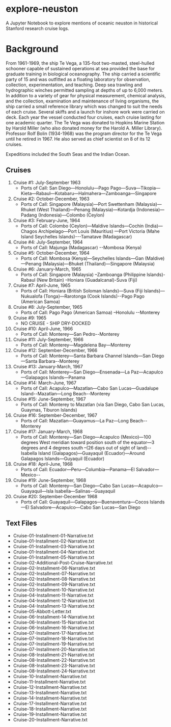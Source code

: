 # explore-neuston
A Jupyter Notebook to explore mentions of oceanic neuston in historical Stanford research cruise logs.

# Background
From 1961-1969, the ship Te Vega, a 135-foot two-masted, steel-hulled schooner capable of sustained operations at sea provided the base for graduate training in biological oceanography. The ship carried a scientific party of 15 and was outfitted as a floating laboratory for observation, collection, experimentation, and teaching. Deep sea trawling and hydrographic winches permitted sampling at depths of up to 6,000 meters. In addition to a variety of gear for physical measurement, chemical analysis, and the collection, examination and maintenance of living organisms, the ship carried a small reference library which was changed to suit the needs of each cruise. Several skiffs and a launch for inshore work were carried on deck. Each year the vessel conducted four cruises, each cruise lasting for one academic quarter. The Te Vega was donated to Hopkins Marine Station by Harold Miller (who also donated money for the Harold A. Miller Library).  Professor Rolf Bolin (1934-1968) was the program director for the Te Vega until he retired in 1967. He also served as chief scientist on 8 of its 12 cruises.

Expeditions included the South Seas and the Indian Ocean.

## Cruises

1. Cruise #1:  July-September 1963
    * Ports of Call: San Diego—Honolulu—Pago Pago—Suva—Tikopia—Kieta—Rabaul—Kotabaru—Halmahera—Zamboanga—Singapore
2. Cruise #2: October-December, 1963 
    * Ports of Call: Singapore (Malaysia)—Port Swettenham (Malaysia)—Rhuket (West Thailand)—Penang (Malaysia)—Kotardja (Indonesia)—Padang (Indonesia)—Colombo (Ceylon)
3. Cruise #3: February-June, 1964 
    * Ports of Call: Colombo (Ceylon)—Maldive Islands—Cochin (India)—Chagos Archipelago—Port Louis (Mauritius) —Port Victoria (Mahe Island Seychelles Islands)---Tamatave (Madagascar)
4. Cruise #4: July-September, 1964
    * Ports of Call:  Majunga (Madagascar) --Mombosa (Kenya)
5. Cruise #5: October-December, 1964 
    * Ports of Call:  Mombosa (Kenya)—Seychelles Islands—Gan (Maldive)—Penang (Malaysia)—Bhuket (Thailand)—Singapore (Malaysia)
6. Cruise #6: January-March, 1965
    * Ports of Call:  Singapore (Malaysia) –Zamboanga (Philippine Islands)-Rabaul (New Britain) –Honiara (Guadalcanal)-Suva (Fiji) 
7. Cruise #7: April-June, 1965 
    * Ports of Call:  Honiara (British Soloman Islands)—Suva (Fiji Islands)—Nukualofa (Tonga)—Rarotonga (Cook Islands)--Pago Pago (American Samoa)
8. Cruise #8: July-September, 1965 
    * Ports of Call:  Pago Pago (American Samoa) –Honolulu --Monterey
9. Cruise #9: 1965
    * NO CRUISE - SHIP DRY-DOCKED
10. Cruise #10: April-June, 1966 
    * Ports of Call:  Monterey—San Pedro--Monterey
11. Cruise #11: July-September, 1966
    * Ports of Call:  Monterey—Magdelena Bay—Monterey
12. Cruise #12: September-December, 1966
    * Ports of Call:  Monterey—Santa Barbara Channel Islands—San Diego—Santa Barbara--Monterey
13. Cruise #13: January-March, 1967
    * Ports of Call:  Monterey—San Diego—Ensenada—La Paz—Acapulco—Galapagos Islands—Panama
14. Cruise #14: March-June, 1967
    * Ports of Call:  Acapulco—Mazatlan—Cabo San Lucas—Guadalupe Island--Mazatlan—Long Beach--Monterey
15. Cruise #15: June-September, 1967
    * Ports of Call:  Monterey to Mazatlan (via San Diego, Cabo San Lucas, Guaymas, Tiburon Islands)
16. Cruise #16: September-December, 1967
    * Ports of Call:  Mazatlan—Guayamus—La Paz—Long Beach--Monterey
17. Cruise #17:  January-March, 1968
    * Ports of Call:  Monterey—San Diego—Acapulco (Mexico)—100 degrees West meridian toward position south of the equator—3 degrees and 4 degrees south –(26 days out of sight of land)--Isabella Island (Galapagos)—Guayaquil (Ecuador)—Around Galapagos Islands—Guyaquil (Ecuador)
18. Cruise #18:  April-June, 1968
    * Ports of Call: Ecuador—Peru—Columbia—Panama—El Salvador—Mexico--
19. Cruise #19: June-September, 1968
    * Ports of Call:  Monterey—San Diego—Cabo San Lucas—Acapulco—Guayaquil—Isla Isabella—Salinas--Guayaquil
20. Cruise #20: September-December 1968
    * Ports of Call:  Guayaquil—Galapagos—Buenaventura—Cocos Islands—El Salvadore—Acapulco—Cabo San Lucas—San Diego

## Text Files

* Cruise-01-Installment-01-Narrative.txt
* Cruise-01-Installment-02-Narrative.txt
* Cruise-01-Installment-03-Narrative.txt
* Cruise-01-Installment-04-Narrative.txt
* Cruise-01-Installment-05-Narrative.txt
* Cruise-02-Additional-Post-Cruise-Narrative.txt
* Cruise-02-Installment-06-Narrative.txt
* Cruise-02-Installment-07-Narrative.txt
* Cruise-02-Installment-08-Narrative.txt
* Cruise-02-Installment-09-Narrative.txt
* Cruise-03-Installment-10-Narrative.txt
* Cruise-04-Installment-11-Narrative.txt
* Cruise-04-Installment-12-Narrative.txt
* Cruise-04-Installment-13-Narrative.txt
* Cruise-05-Abbott-Letter.txt
* Cruise-06-Installment-14-Narrative.txt
* Cruise-06-Installment-15-Narrative.txt
* Cruise-06-Installment-16-Narrative.txt
* Cruise-07-Installment-17-Narrative.txt
* Cruise-07-Installment-18-Narrative.txt
* Cruise-07-Installment-19-Narrative.txt
* Cruise-07-Installment-20-Narrative.txt
* Cruise-08-Installment-21-Narrative.txt
* Cruise-08-Installment-22-Narrative.txt
* Cruise-08-Installment-23-Narrative.txt
* Cruise-08-Installment-24-Narrative.txt
* Cruise-10-Installment-Narrative.txt
* Cruise-11-Installment-Narrative.txt
* Cruise-12-Installment-Narrative.txt
* Cruise-13-Installment-Narrative.txt
* Cruise-14-Installment-Narrative.txt
* Cruise-17-Installment-Narrative.txt
* Cruise-18-Installment-Narrative.txt
* Cruise-19-Installment-Narrative.txt
* Cruise-20-Installment-Narrative.txt
